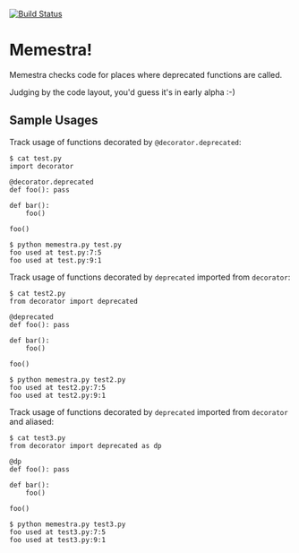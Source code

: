 [![Build Status](https://github.com/QuantStack/memestra/workflows/CI/badge.svg)](https://github.com/QuantStack/memestra/actions)

# Memestra!

Memestra checks code for places where deprecated functions are called.

Judging by the code layout, you'd guess it's in early alpha :-)

## Sample Usages

Track usage of functions decorated by `@decorator.deprecated`:

```console
$ cat test.py
import decorator

@decorator.deprecated
def foo(): pass

def bar():
    foo()

foo()

$ python memestra.py test.py
foo used at test.py:7:5
foo used at test.py:9:1
```

Track usage of functions decorated by `deprecated` imported from
`decorator`:

```console
$ cat test2.py
from decorator import deprecated

@deprecated
def foo(): pass

def bar():
    foo()

foo()

$ python memestra.py test2.py
foo used at test2.py:7:5
foo used at test2.py:9:1
```

Track usage of functions decorated by `deprecated` imported from
`decorator` and aliased:

```console
$ cat test3.py
from decorator import deprecated as dp

@dp
def foo(): pass

def bar():
    foo()

foo()

$ python memestra.py test3.py
foo used at test3.py:7:5
foo used at test3.py:9:1
```
